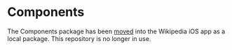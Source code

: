 # Components

The Components package has been [moved](https://github.com/wikimedia/wikipedia-ios/pull/4615) into the Wikipedia iOS app as a local package. This repository is no longer in use.
